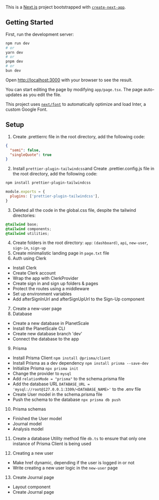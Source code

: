 This is a [Next.js](https://nextjs.org/) project bootstrapped with [`create-next-app`](https://github.com/vercel/next.js/tree/canary/packages/create-next-app).

## Getting Started

First, run the development server:

```bash
npm run dev
# or
yarn dev
# or
pnpm dev
# or
bun dev
```

Open [http://localhost:3000](http://localhost:3000) with your browser to see the result.

You can start editing the page by modifying `app/page.tsx`. The page auto-updates as you edit the file.

This project uses [`next/font`](https://nextjs.org/docs/basic-features/font-optimization) to automatically optimize and load Inter, a custom Google Font.

## Setup

1. Create .prettierrc file in the root directory, add the following code:

```json
{
  "semi": false,
  "singleQuote": true
}
```

2. Install `prettier-plugin-tailwindcss`and Create .prettier.config.js file in the root directory, add the following code:

```bash
npm install prettier-plugin-tailwindcss
```

```js
module.exports = {
  plugins: ['prettier-plugin-tailwindcss'],
}
```

3. Deleted all the code in the global.css file, despite the tailwind directories:

```css
@tailwind base;
@tailwind components;
@tailwind utilities;
```

4. Create folders in the root directory: `app`: `(dashboard)`, `api`, `new-user`, `sign-in`, `sign-up`
5. Create minimalistic landing page in `page.txt` file
6. Auth using Clerk

- Install Clerk
- Create Clerk account
- Wrap the app with ClerkProvider
- Create sign in and sign up folders & pages
- Protect the routes using a middleware
- Set up environment variables
- Add afterSignInUrl and afterSignUpUrl to the Sign-Up component

7. Create a new-user page
8. Database

- Create a new database in PlanetScale
- Install the PlanetScale CLI
- Create new database branch 'dev'
- Connect the database to the app

9. Prisma

- Install Prisma Client `npm install @prisma/client`
- Install Prisma as a dev dependency `npm install prisma --save-dev`
- Initialize Prisma `npx prisma init`
- Change the provider to `mysql`
- Add `relationMode = "prisma"` to the schema.prisma file
- Add the database URL `DATABASE_URL = 'mysql://root@127.0.0.1:3309/<DATABASE_NAME>'` to the .env file
- Create User model in the schema.prisma file
- Push the schema to the database `npx prisma db push`

10. Prisma schemas

- Finished the User model
- Journal model
- Analysis model

11. Create a database Utility method file `db.ts` to ensure that only one instance of Prisma Client is being used

12. Creating a new user

- Make href dynamic, depending if the user is logged in or not
- Write creating a new user logic in the `new-user` page

13. Create Journal page
- Layout component
- Create Journal page